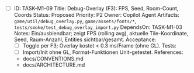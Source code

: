 - [ ] ID: TASK-M1-09
  Title: Debug-Overlay (F3): FPS, Seed, Room-Count, Coords
  Status: Proposed
  Priority: P2
  Owner: Copilot Agent
  Artifacts: `game/util/debug_overlay.py`, `game/assets/fonts/*`, `tests/smoke/test_debug_overlay_import.py`
  DependsOn: TASK-M1-03
  Notes:
  Ein/ausblendbar; zeigt FPS (rolling avg), aktuelle Tile-Koordinate, Seed, Raum-Anzahl, Entities sichtbar/gesamt.
  Acceptance:
  - [ ] Toggle per F3; Overlay kostet < 0.3 ms/Frame (ohne GL).
  Tests:
  - [ ] Import/Init ohne GL, Format-Funktionen Unit-getestet.
  References:
  - docs/CONVENTIONS.md
  - docs/ARCHITECTURE.md

